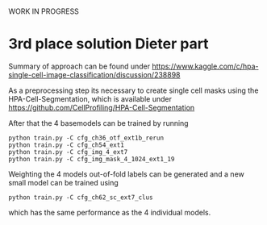 #
WORK IN PROGRESS


# 3rd place solution Dieter part

Summary of approach can be found under 
https://www.kaggle.com/c/hpa-single-cell-image-classification/discussion/238898


As a preprocessing step its necessary to create single cell masks using the HPA-Cell-Segmentation, which is available under https://github.com/CellProfiling/HPA-Cell-Segmentation

After that the 4 basemodels can be trained by running

```
python train.py -C cfg_ch36_otf_ext1b_rerun
python train.py -C cfg_ch54_ext1
python train.py -C cfg_img_4_ext7
python train.py -C cfg_img_mask_4_1024_ext1_19
```

Weighting the 4 models out-of-fold labels can be generated and a new small model can be trained using 

```
python train.py -C cfg_ch62_sc_ext7_clus
```

which has the same performance as the 4 individual models.


